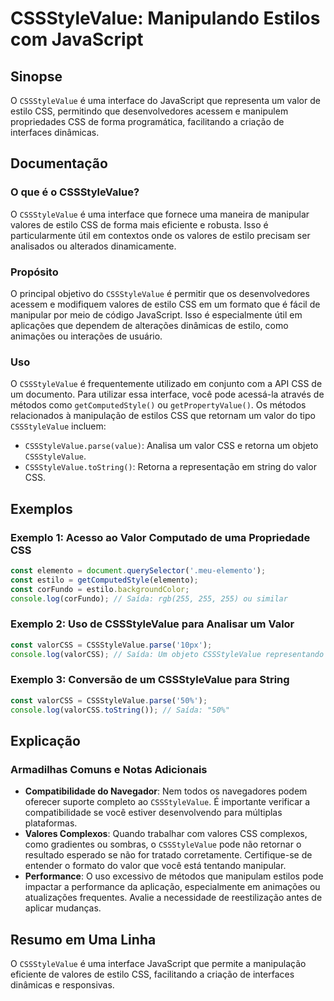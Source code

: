 <!--
Meta Description: # CSSStyleValue: Manipulando Estilos com JavaScript ## Sinopse O `CSSStyleValue` é uma interface do JavaScript que representa um valor de estilo CSS, ...
Meta Keywords: cssstylevalue, que, css, estilo, javascript
-->

# CSSStyleValue: Manipulando Estilos com JavaScript

## Sinopse
O `CSSStyleValue` é uma interface do JavaScript que representa um valor de estilo CSS, permitindo que desenvolvedores acessem e manipulem propriedades CSS de forma programática, facilitando a criação de interfaces dinâmicas.

## Documentação
### O que é o CSSStyleValue?
O `CSSStyleValue` é uma interface que fornece uma maneira de manipular valores de estilo CSS de forma mais eficiente e robusta. Isso é particularmente útil em contextos onde os valores de estilo precisam ser analisados ou alterados dinamicamente.

### Propósito
O principal objetivo do `CSSStyleValue` é permitir que os desenvolvedores acessem e modifiquem valores de estilo CSS em um formato que é fácil de manipular por meio de código JavaScript. Isso é especialmente útil em aplicações que dependem de alterações dinâmicas de estilo, como animações ou interações de usuário.

### Uso
O `CSSStyleValue` é frequentemente utilizado em conjunto com a API CSS de um documento. Para utilizar essa interface, você pode acessá-la através de métodos como `getComputedStyle()` ou `getPropertyValue()`. Os métodos relacionados à manipulação de estilos CSS que retornam um valor do tipo `CSSStyleValue` incluem:

- `CSSStyleValue.parse(value)`: Analisa um valor CSS e retorna um objeto `CSSStyleValue`.
- `CSSStyleValue.toString()`: Retorna a representação em string do valor CSS.

## Exemplos
### Exemplo 1: Acesso ao Valor Computado de uma Propriedade CSS
```javascript
const elemento = document.querySelector('.meu-elemento');
const estilo = getComputedStyle(elemento);
const corFundo = estilo.backgroundColor;
console.log(corFundo); // Saída: rgb(255, 255, 255) ou similar
```

### Exemplo 2: Uso de CSSStyleValue para Analisar um Valor
```javascript
const valorCSS = CSSStyleValue.parse('10px');
console.log(valorCSS); // Saída: Um objeto CSSStyleValue representando "10px"
```

### Exemplo 3: Conversão de um CSSStyleValue para String
```javascript
const valorCSS = CSSStyleValue.parse('50%');
console.log(valorCSS.toString()); // Saída: "50%"
```

## Explicação
### Armadilhas Comuns e Notas Adicionais
- **Compatibilidade do Navegador**: Nem todos os navegadores podem oferecer suporte completo ao `CSSStyleValue`. É importante verificar a compatibilidade se você estiver desenvolvendo para múltiplas plataformas.
- **Valores Complexos**: Quando trabalhar com valores CSS complexos, como gradientes ou sombras, o `CSSStyleValue` pode não retornar o resultado esperado se não for tratado corretamente. Certifique-se de entender o formato do valor que você está tentando manipular.
- **Performance**: O uso excessivo de métodos que manipulam estilos pode impactar a performance da aplicação, especialmente em animações ou atualizações frequentes. Avalie a necessidade de reestilização antes de aplicar mudanças.

## Resumo em Uma Linha
O `CSSStyleValue` é uma interface JavaScript que permite a manipulação eficiente de valores de estilo CSS, facilitando a criação de interfaces dinâmicas e responsivas.